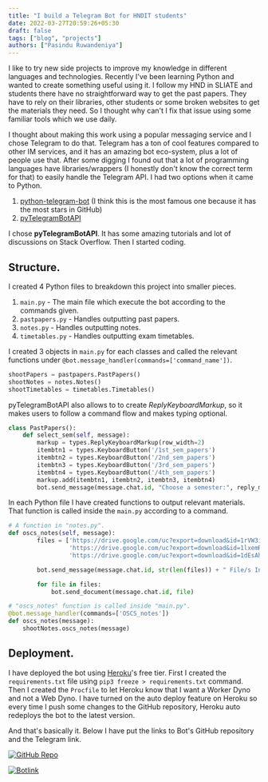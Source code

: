 ```yaml
---
title: "I build a Telegram Bot for HNDIT students"
date: 2022-03-27T20:59:26+05:30
draft: false
tags: ["blog", "projects"]
authors: ["Pasindu Ruwandeniya"]
---
```


I like to try new side projects to improve my knowledge in different languages and technologies. Recently I've been learning Python and wanted to create something useful using it. I follow my HND in SLIATE and students there have no straightforward way to get the past papers. They have to rely on their libraries, other students or some broken websites to get the materials they need. So I thought why can't I fix that issue using some familiar tools which we use daily.

I thought about making this work using a popular messaging service and I chose Telegram to do that. Telegram has a ton of cool features compared to other IM services, and it has an amazing bot eco-system, plus a lot of people use that. After some digging I found out that a lot of programming languages have libraries/wrappers (I honestly don't know the correct term for that) to easily handle the Telegram API. I had two options when it came to Python.

1. [python-telegram-bot](https://github.com/python-telegram-bot/python-telegram-bot) (I think this is the most famous one because it has the most stars in GitHub)
2. [pyTelegramBotAPI](https://github.com/eternnoir/pyTelegramBotAPI)

I chose **pyTelegramBotAPI**. It has some amazing tutorials and lot of discussions on Stack Overflow. Then I started coding.

## Structure.

I created 4 Python files to breakdown this project into smaller pieces.

1. `main.py` - The main file which execute the bot according to the commands given.
2. `pastpapers.py` - Handles outputting past papers.
3. `notes.py` - Handles outputting notes.
4. `timetables.py` - Handles outputting exam timetables.

I created 3 objects in `main.py` for each classes and called the relevant functions under `@bot.message_handler(commands=['command_name'])`.

```python
shootPapers = pastpapers.PastPapers()
shootNotes = notes.Notes()
shootTimetables = timetables.Timetables()
```

pyTelegramBotAPI also allows to to create *ReplyKeyboardMarkup*, so it makes users to follow a command flow and makes typing optional.

```python
class PastPapers():
    def select_sem(self, message):
        markup = types.ReplyKeyboardMarkup(row_width=2)
        itembtn1 = types.KeyboardButton('/1st_sem_papers')
        itembtn2 = types.KeyboardButton('/2nd_sem_papers')
        itembtn3 = types.KeyboardButton('/3rd_sem_papers')
        itembtn4 = types.KeyboardButton('/4th_sem_papers')
        markup.add(itembtn1, itembtn2, itembtn3, itembtn4)
        bot.send_message(message.chat.id, "Choose a semester:", reply_markup=markup)
```

In each Python file I have created functions to output relevant materials. That function is called inside the `main.py` according to a command.

```python
# A function in "notes.py".
def oscs_notes(self, message):
        files = ['https://drive.google.com/uc?export=download&id=1rVW3iKtuqjvK3MpQBkYa-csIyWimnrnT',
                 'https://drive.google.com/uc?export=download&id=1lxemRO1tGVgzHNtRuscDSJaaeKQUIijl',
                 'https://drive.google.com/uc?export=download&id=1dEsAhZ-BWghAO5nRiNo_uc6t-AK-WiIM']

        bot.send_message(message.chat.id, str(len(files)) + " File/s Incoming...")

        for file in files:
            bot.send_document(message.chat.id, file)
```

```python
# "oscs_notes" function is called inside "main.py".
@bot.message_handler(commands=['OSCS_notes'])
def oscs_notes(message):
    shootNotes.oscs_notes(message)
```

## Deployment.

I have deployed the bot using [Heroku](https://heroku.com/)'s free tier. First I created the `requirements.txt` file using `pip3 freeze > requirements.txt` command. Then I created the `Procfile` to let Heroku know that I want a Worker Dyno and not a Web Dyno. I have turned on the auto deploy feature on Heroku so every time I push some changes to the GitHub repository, Heroku auto redeploys the bot to the latest version.

And that's basically it. Below I have put the links to Bot's GitHub repository and the Telegram link.

[![GitHub Repo][1]][2]

[1]: https://img.shields.io/badge/github-%23121011.svg?style=for-the-badge&logo=github&logoColor=white
[2]: https://github.com/pasindujr/HnditHelperBot 

[![Botlink][3]][4]

[3]: https://img.shields.io/badge/Telegram-2CA5E0?style=for-the-badge&logo=telegram&logoColor=white
[4]: https://t.me/hndithelperbot
